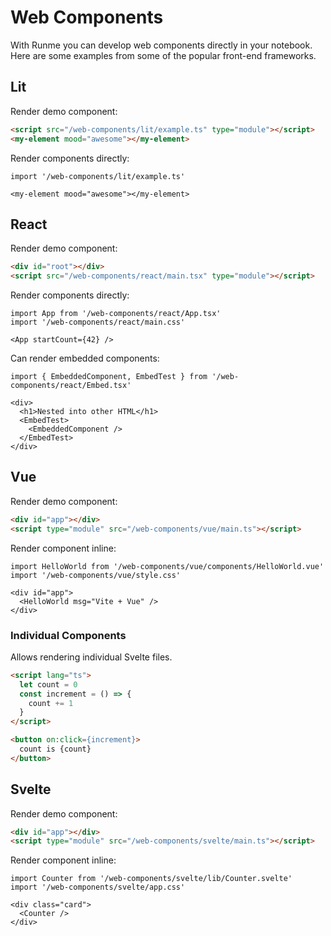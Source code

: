 # Web Components

With Runme you can develop web components directly in your notebook. Here are some examples from some of the popular front-end frameworks.

## Lit

Render demo component:

```html
<script src="/web-components/lit/example.ts" type="module"></script>
<my-element mood="awesome"></my-element>
```

Render components directly:

```tsx
import '/web-components/lit/example.ts'

<my-element mood="awesome"></my-element>
```

## React

Render demo component:

```html
<div id="root"></div>
<script src="/web-components/react/main.tsx" type="module"></script>
```

Render components directly:

```tsx { framework=react }
import App from '/web-components/react/App.tsx'
import '/web-components/react/main.css'

<App startCount={42} />
```

Can render embedded components:

```tsx { framework=react }
import { EmbeddedComponent, EmbedTest } from '/web-components/react/Embed.tsx'

<div>
  <h1>Nested into other HTML</h1>
  <EmbedTest>
    <EmbeddedComponent />
  </EmbedTest>
</div>
```

## Vue

Render demo component:

```html
<div id="app"></div>
<script type="module" src="/web-components/vue/main.ts"></script>
```

Render component inline:

```tsx { framework=vue }
import HelloWorld from '/web-components/vue/components/HelloWorld.vue'
import '/web-components/vue/style.css'

<div id="app">
  <HelloWorld msg="Vite + Vue" />
</div>
```

### Individual Components
Allows rendering individual Svelte files.

```html
<script lang="ts">
  let count = 0
  const increment = () => {
    count += 1
  }
</script>

<button on:click={increment}>
  count is {count}
</button>
```

## Svelte

Render demo component:

```html
<div id="app"></div>
<script type="module" src="/web-components/svelte/main.ts"></script>
```

Render component inline:

```tsx { framework=svelte }
import Counter from '/web-components/svelte/lib/Counter.svelte'
import '/web-components/svelte/app.css'

<div class="card">
  <Counter />
</div>
```
